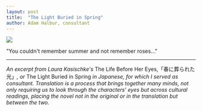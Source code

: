 ```yaml
---
layout: post
title:  "The Light Buried in Spring"
author: Adam Halbur, consultant
---
```


![](https://c1.staticflickr.com/5/4858/45552309715_f141c572ff_h.jpg)

"You couldn't remember summer and not remember roses..."  

------------------------
*An excerpt from Laura Kasischke's* The Life Before Her Eyes,「春に葬られた光」*, or* The Light Buried in Spring *in Japanese, for which I served as consultant. Translation is a process that brings together many minds, not only requiring us to look through the characters' eyes but across cultural readings, placing the novel not in the original or in the translation but between the two.*
